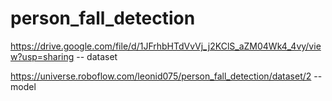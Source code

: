 # person_fall_detection

https://drive.google.com/file/d/1JFrhbHTdVvVj_j2KClS_aZM04Wk4_4vy/view?usp=sharing -- dataset

https://universe.roboflow.com/leonid075/person_fall_detection/dataset/2 -- model
